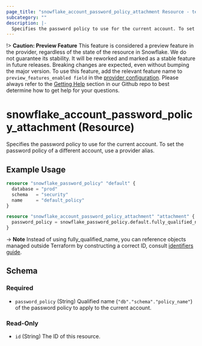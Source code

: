 ```yaml
---
page_title: "snowflake_account_password_policy_attachment Resource - terraform-provider-snowflake"
subcategory: ""
description: |-
  Specifies the password policy to use for the current account. To set the password policy of a different account, use a provider alias.
---
```


!> **Caution: Preview Feature** This feature is considered a preview feature in the provider, regardless of the state of the resource in Snowflake. We do not guarantee its stability. It will be reworked and marked as a stable feature in future releases. Breaking changes are expected, even without bumping the major version. To use this feature, add the relevant feature name to `preview_features_enabled field` in the [provider configuration](https://registry.terraform.io/providers/Snowflake-Labs/snowflake/latest/docs#schema). Please always refer to the [Getting Help](https://github.com/Snowflake-Labs/terraform-provider-snowflake?tab=readme-ov-file#getting-help) section in our Github repo to best determine how to get help for your questions.

# snowflake_account_password_policy_attachment (Resource)

Specifies the password policy to use for the current account. To set the password policy of a different account, use a provider alias.

## Example Usage

```terraform
resource "snowflake_password_policy" "default" {
  database = "prod"
  schema   = "security"
  name     = "default_policy"
}

resource "snowflake_account_password_policy_attachment" "attachment" {
  password_policy = snowflake_password_policy.default.fully_qualified_name
}
```

-> **Note** Instead of using fully_qualified_name, you can reference objects managed outside Terraform by constructing a correct ID, consult [identifiers guide](https://registry.terraform.io/providers/Snowflake-Labs/snowflake/latest/docs/guides/identifiers#new-computed-fully-qualified-name-field-in-resources).
<!-- TODO(SNOW-1634854): include an example showing both methods-->

<!-- schema generated by tfplugindocs -->
## Schema

### Required

- `password_policy` (String) Qualified name (`"db"."schema"."policy_name"`) of the password policy to apply to the current account.

### Read-Only

- `id` (String) The ID of this resource.
